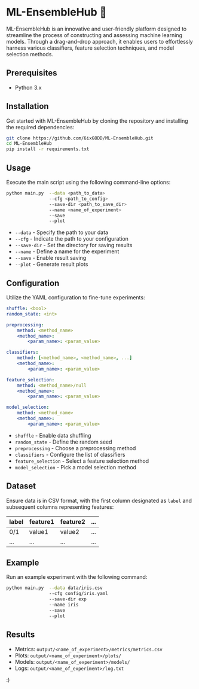 # ML-EnsembleHub 🚀

ML-EnsembleHub is an innovative and user-friendly platform designed to streamline the process of constructing and assessing machine learning models. Through a drag-and-drop approach, it enables users to effortlessly harness various classifiers, feature selection techniques, and model selection methods. 

## Prerequisites
- Python 3.x

## Installation 
Get started with ML-EnsembleHub by cloning the repository and installing the required dependencies:

```bash
git clone https://github.com/6ixGODD/ML-EnsembleHub.git
cd ML-EnsembleHub
pip install -r requirements.txt
```

## Usage
Execute the main script using the following command-line options:

```bash
python main.py  --data <path_to_data> 
                --cfg <path_to_config> 
                --save-dir <path_to_save_dir> 
                --name <name_of_experiment> 
                --save 
                --plot
```

- `--data` - Specify the path to your data
- `--cfg` - Indicate the path to your configuration
- `--save-dir` - Set the directory for saving results
- `--name` - Define a name for the experiment
- `--save` - Enable result saving
- `--plot` - Generate result plots

## Configuration
Utilize the YAML configuration to fine-tune experiments:

```yaml
shuffle: <bool>
random_state: <int>

preprocessing:
    method: <method_name>
    <method_name>:
        <param_name>: <param_value>

classifiers:
    method: [<method_name>, <method_name>, ...]
    <method_name>:
        <param_name>: <param_value>

feature_selection:
    method: <method_name>/null
    <method_name>:
        <param_name>: <param_value>

model_selection:
    method: <method_name>
    <method_name>:
        <param_name>: <param_value>
```

- `shuffle` - Enable data shuffling
- `random_state` - Define the random seed
- `preprocessing` - Choose a preprocessing method
- `classifiers` - Configure the list of classifiers
- `feature_selection` - Select a feature selection method
- `model_selection` - Pick a model selection method

## Dataset 
Ensure data is in CSV format, with the first column designated as `label` and subsequent columns representing features:

| label | feature1 | feature2 | ... |
|-------|----------|----------|-----|
| 0/1   | value1   | value2   | ... |
| ...   | ...      | ...      | ... |

## Example 
Run an example experiment with the following command:

```bash
python main.py  --data data/iris.csv 
                --cfg config/iris.yaml 
                --save-dir exp
                --name iris 
                --save 
                --plot
```

## Results 
- Metrics: `output/<name_of_experiment>/metrics/metrics.csv`
- Plots: `output/<name_of_experiment>/plots/`    
- Models: `output/<name_of_experiment>/models/`
- Logs: `output/<name_of_experiment>/log.txt`

:)